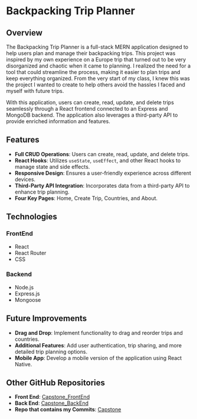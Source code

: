 # Backpacking Trip Planner

## Overview

The Backpacking Trip Planner is a full-stack MERN application designed to help users plan and manage their backpacking trips. This project was inspired by my own experience on a Europe trip that turned out to be very disorganized and chaotic when it came to planning. I realized the need for a tool that could streamline the process, making it easier to plan trips and keep everything organized. From the very start of my class, I knew this was the project I wanted to create to help others avoid the hassles I faced and myself with future trips.

With this application, users can create, read, update, and delete trips seamlessly through a React frontend connected to an Express and MongoDB backend. The application also leverages a third-party API to provide enriched information and features.

## Features

- **Full CRUD Operations**: Users can create, read, update, and delete trips.
- **React Hooks**: Utilizes `useState`, `useEffect`, and other React hooks to manage state and side effects.
- **Responsive Design**: Ensures a user-friendly experience across different devices.
- **Third-Party API Integration**: Incorporates data from a third-party API to enhance trip planning.
- **Four Key Pages**: Home, Create Trip, Countries, and About.

## Technologies

### FrontEnd

- React
- React Router
- CSS

### Backend

- Node.js
- Express.js
- Mongoose

## Future Improvements

- **Drag and Drop**: Implement functionality to drag and reorder trips and countries.
- **Additional Features**: Add user authentication, trip sharing, and more detailed trip planning options.
- **Mobile App**: Develop a mobile version of the application using React Native.

## Other GitHub Repositories

- **Front End**: [Capstone_FrontEnd](https://github.com/saidmsajady/Capstone_FrontEnd.git)
- **Back End**: [Capstone_BackEnd](https://github.com/saidmsajady/Capstone_BackEnd.git)
- **Repo that contains my Commits**: [Capstone](https://github.com/saidmsajady/Capstone.git)
